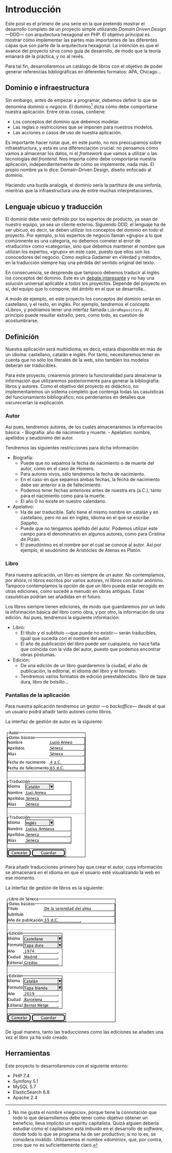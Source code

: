 # Introducción

Este post es el primero de una serie en la que pretendo mostrar el desarrollo completo de un proyecto simple utilizando _Domain Driven Design_ —DDD— con arquitectura hexagonal en PHP. El objetivo principal es mostrar cómo implementar las partes más importantes de las diferentes capas que son parte de la arquitectura hexagonal. La intención es que el avance del proyecto sirva como guía de desarrollo, de modo que la teoría emanará de la práctica, y no al revés.

Para tal fin, desarrollaremos un catálogo de libros con el objetivo de poder generar referencias bibliográficas en diferentes formatos: APA, Chicago...

## Dominio e infraestructura

Sin embargo, antes de empezar a programar, debemos definir lo que se denomina _dominio_ o _negocio_. El dominio[^1] dicta cómo debe comportarse nuestra aplicación. Entre otras cosas, contiene:

- Los conceptos del dominio que debemos modelar.
- Las reglas o restricciones que se imponen para nuestros modelos.
- Las acciones o casos de uso de nuestra aplicación.

Es importante hacer notar que, en este punto, no nos preocupamos sobre infraestructura, y esta es una diferenciación crucial: no pensamos cómo vamos a almacenar los datos, ni el _framework_ que vamos a utilizar o las tecnologías del _frontend_. Nos importa cómo debe comportarse nuestra aplicación, independientemente de cómo se implemente, nada más. El propio nombre ya lo dice: Domain-Driven Design, diseño enfocado al dominio.

Haciendo una burda analogía, el dominio sería la partitura de una sinfonía, mientras que la infraestructura una de entre muchas interpretaciones.

## Lenguaje ubicuo y traducción

El dominio debe venir definido por los expertos de producto, ya sean de nuestro equipo, ya sea un cliente externo. Siguiendo DDD, el lenguaje ha de ser ubicuo, es decir, se deben utilizar los conceptos del dominio en todo el proyecto. Por ejemplo, si los expertos de negocio llaman «grupo» a lo que comúnmente es una categoría, no debemos cometer el error de «traducirlo» como «categoría», sino que debemos mantener el nombre que utilizan los expertos, «grupo» en este caso, puesto que ellos son los conocedores del negocio. Como explica Gadamer en «Verdad y método», en la traducción siempre hay una pérdida del sentido original del texto.

En consecuencia, se desprende que tampoco debemos traducir al inglés los conceptos del dominio. Este es un [debate interesante](https://twitter.com/ProjectPolly/status/1169877299337945090) y no hay una solución universal aplicable a todos los proyectos. Depende del proyecto en sí, del equipo que lo compone, del ámbito en el que se desarrolla...

A modo de ejemplo, en este proyecto los conceptos del dominio serán en castellano, y el resto, en inglés. Por ejemplo, tendremos el concepto «Libro», y podríamos tener una interfaz llamada `LibroRepository`. Al principio puede resultar extraño, pero, como todo, es cuestión de acostumbrarse.

## Definición

Nuestra aplicación será multiidioma, es decir, estará disponible en más de un idioma: castellano, catalán e inglés. Por tanto, necesitaremos tener en cuenta que no sólo los literales de la web, sino también los modelos deberán ser traducibles.

Para este proyecto, crearemos primero la funcionalidad para almacenar la información que utilizaremos posteriormente para generar la bibliografía: libros y autores. Como el objetivo del proyecto es didáctico, no implementaremos un sistema completo que contenga todas las casuísticas del funcionamiento bibliográfico; nos perderíamos en detalles que oscurecerían la explicación.

### Autor

Así pues, tendremos autores, de los cuales almacenaremos la información básica:
    - Biografía: año de nacimiento y muerte.
    - Apelativo: nombre, apellidos y seudónimo del autor.

Tendremos las siguientes restricciones para dicha información:

- Biografía:
    - Puede que no sepamos la fecha de nacimiento o de muerte del autor, como en el caso de Homero.
    - Para autores vivos, sólo tendremos la fecha de nacimiento.
    - En el caso en que sepamos ambas fechas, la fecha de nacimiento debe ser anterior a la de fallecimiento.
    - Podemos tener fechas anteriores antes de nuestra era (a.C.), tanto para el nacimiento como para la muerte.
    - El año 0 no existe en nuestro calendario.
- Apelativo:
    - Ha de ser traducible. Safo tiene el mismo nombre en catalán y en castellano, pero no así en inglés, idioma en el que se escribe _Sappho_.
    - Puede que no tengamos apellido del autor. Podemos utilizar este campo para el denominativo en algunos autores, como para Cristina de Pizán.
    - El pseudónimo es el nombre por el cual se conoce al autor. Así por ejemplo, el seudónimo de Aristócles de Atenas es Platón.

### Libro

Para nuestra aplicación, un libro es siempre de un autor. No contemplamos, por ahora, ni libros escritos por varios autores, ni libros con autor anónimo. Tampoco contemplamos la opción de que un libro pueda estar recogido en otras ediciones, como sucede a menudo en obras antiguas. Estas casuísticas podrían ser añadidas en el futuro.

Los libros siempre tienen ediciones, de modo que guardaremos por un lado la información básica del libro como obra, y por otro, la información de una edición. Así pues, tendremos la siguiente información:

- Libro:
    - El título y el subtítulo —que puede no existir— serán traducibles, igual que sucedía con el nombre del autor.
    - El año de publicación del libro puede ser cualquiera, no hace falta que coincida con la vida del autor, puesto que podemos encontrar obras póstumas.
- Edición:
    - De una edición de un libro guardaremos la ciudad, el año de publicación, la editorial, el idioma del libro y el formato.
    - Tendremos varios formatos de edición preestablecidos: libro de tapa dura, libro de bolsillo...

### Pantallas de la aplicación

Para nuestra aplicación tendremos un gestor —o _backoffice_— desde el que un usuario podrá añadir tanto autores como libros.

La interfaz de gestión de autor es la siguiente:

![](https://raw.githubusercontent.com/rubenrubiob/book-manager/master/docs/wireframe/backend-autor.png)

Para añadir traducciones primero hay que crear el autor, cuya información se almacenará en el idioma en que el usuario esté visualizando la web en ese momento.

La interfaz de gestión de libros es la siguiente:

![](https://raw.githubusercontent.com/rubenrubiob/book-manager/master/docs/wireframe/backend-libro.png)

De igual manera, tanto las traducciones como las ediciones se añaden una vez el libro ya ha sido creado.

## Herramientas

Este proyecto lo desarrollaremos con el siguiente entorno:

- PHP 7.4
- Symfony 5.1
- MySQL 5.7
- ElasticSearch 6.8
- Apache 2.4


[^1]: No me gusta el nombre «negocio», porque tiene la connotación que todo lo que desarrollemos debe tener como objetivo obtener un beneficio, lleva implícito un espíritu capitalista. Quizá alguien debería estudiar cómo el capitalismo está imbuido en el desarrollo de _software_, donde todo lo que se programa ha de ser productivo; si no lo es, se considera inválido. Utilizaremos el nombre «dominio», que, por contra, creo que no es suficientemente claro.